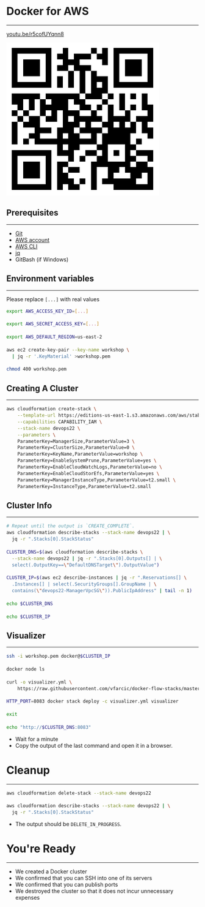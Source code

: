 # Docker for AWS

---

[youtu.be/r5cofUYqnn8](https://youtu.be/r5cofUYqnn8)

![](../img/qr/docker-for-aws.png)


## Prerequisites

---

* [Git](https://git-scm.com/)
* [AWS account](https://aws.amazon.com/)
* [AWS CLI](https://aws.amazon.com/cli/)
* [jq](https://stedolan.github.io/jq/)
* GitBash (if Windows)


## Environment variables

---

Please replace `[...]` with real values

```bash
export AWS_ACCESS_KEY_ID=[...]

export AWS_SECRET_ACCESS_KEY=[...]

export AWS_DEFAULT_REGION=us-east-2

aws ec2 create-key-pair --key-name workshop \
  | jq -r '.KeyMaterial' >workshop.pem

chmod 400 workshop.pem
```


## Creating A Cluster

---

```bash
aws cloudformation create-stack \
    --template-url https://editions-us-east-1.s3.amazonaws.com/aws/stable/Docker.tmpl \
    --capabilities CAPABILITY_IAM \
    --stack-name devops22 \
    --parameters \
    ParameterKey=ManagerSize,ParameterValue=3 \
    ParameterKey=ClusterSize,ParameterValue=0 \
    ParameterKey=KeyName,ParameterValue=workshop \
    ParameterKey=EnableSystemPrune,ParameterValue=yes \
    ParameterKey=EnableCloudWatchLogs,ParameterValue=no \
    ParameterKey=EnableCloudStorEfs,ParameterValue=yes \
    ParameterKey=ManagerInstanceType,ParameterValue=t2.small \
    ParameterKey=InstanceType,ParameterValue=t2.small
```


## Cluster Info

---

```bash
# Repeat until the output is `CREATE_COMPLETE`.
aws cloudformation describe-stacks --stack-name devops22 | \
  jq -r ".Stacks[0].StackStatus"

CLUSTER_DNS=$(aws cloudformation describe-stacks \
  --stack-name devops22 | jq -r ".Stacks[0].Outputs[] | \
  select(.OutputKey==\"DefaultDNSTarget\").OutputValue")

CLUSTER_IP=$(aws ec2 describe-instances | jq -r ".Reservations[] \
  .Instances[] | select(.SecurityGroups[].GroupName | \
  contains(\"devops22-ManagerVpcSG\")).PublicIpAddress" | tail -n 1)

echo $CLUSTER_DNS

echo $CLUSTER_IP
```


## Visualizer

---

```bash
ssh -i workshop.pem docker@$CLUSTER_IP

docker node ls

curl -o visualizer.yml \
    https://raw.githubusercontent.com/vfarcic/docker-flow-stacks/master/web/docker-visualizer.yml

HTTP_PORT=8083 docker stack deploy -c visualizer.yml visualizer

exit

echo "http://$CLUSTER_DNS:8083"
```

* Wait for a minute
* Copy the output of the last command and open it in a browser.


# Cleanup

---

```bash
aws cloudformation delete-stack --stack-name devops22

aws cloudformation describe-stacks --stack-name devops22 | \
  jq -r ".Stacks[0].StackStatus"
```

* The output should be `DELETE_IN_PROGRESS`.


# You're Ready

---

* We created a Docker cluster
* We confirmed that you can SSH into one of its servers
* We confirmed that you can publish ports
* We destroyed the cluster so that it does not incur unnecessary expenses

